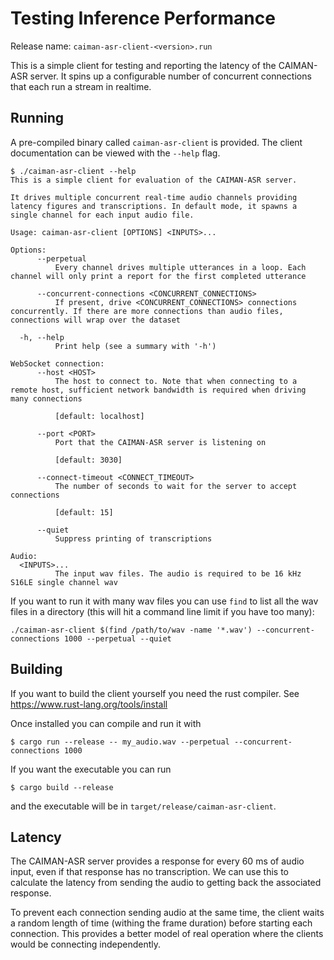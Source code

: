 # Testing Inference Performance
Release name: `caiman-asr-client-<version>.run`

This is a simple client for testing and reporting the latency of the CAIMAN-ASR server. It spins up a configurable number
of concurrent connections that each run a stream in realtime.

## Running

A pre-compiled binary called `caiman-asr-client` is provided. The client documentation can be viewed with the
`--help` flag.

```
$ ./caiman-asr-client --help
This is a simple client for evaluation of the CAIMAN-ASR server.

It drives multiple concurrent real-time audio channels providing latency figures and transcriptions. In default mode, it spawns a single channel for each input audio file.

Usage: caiman-asr-client [OPTIONS] <INPUTS>...

Options:
      --perpetual
          Every channel drives multiple utterances in a loop. Each channel will only print a report for the first completed utterance

      --concurrent-connections <CONCURRENT_CONNECTIONS>
          If present, drive <CONCURRENT_CONNECTIONS> connections concurrently. If there are more connections than audio files, connections will wrap over the dataset

  -h, --help
          Print help (see a summary with '-h')

WebSocket connection:
      --host <HOST>
          The host to connect to. Note that when connecting to a remote host, sufficient network bandwidth is required when driving many connections

          [default: localhost]

      --port <PORT>
          Port that the CAIMAN-ASR server is listening on

          [default: 3030]

      --connect-timeout <CONNECT_TIMEOUT>
          The number of seconds to wait for the server to accept connections

          [default: 15]

      --quiet
          Suppress printing of transcriptions

Audio:
  <INPUTS>...
          The input wav files. The audio is required to be 16 kHz S16LE single channel wav
```

If you want to run it with many wav files you can use `find` to list all the wav files in a directory (this
will hit a command line limit if you have too many):

```
./caiman-asr-client $(find /path/to/wav -name '*.wav') --concurrent-connections 1000 --perpetual --quiet
```

## Building

If you want to build the client yourself you need the rust compiler. See <https://www.rust-lang.org/tools/install>

Once installed you can compile and run it with

```
$ cargo run --release -- my_audio.wav --perpetual --concurrent-connections 1000
```

If you want the executable you can run

```
$ cargo build --release
```

and the executable will be in `target/release/caiman-asr-client`.

## Latency

The CAIMAN-ASR server provides a response for every 60 ms of audio input, even if that response has no
transcription. We can use this to calculate the latency from sending the audio to getting back the
associated response.

To prevent each connection sending audio at the same time, the client waits a random length of time
(withing the frame duration) before starting each connection. This provides a better model of real
operation where the clients would be connecting independently.
